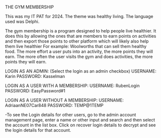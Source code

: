 THE GYM MEMBERSHIP

This was my IT PAT for 2024. The theme was healthy living. The language used was Delphi.

The gym membership is a program designed to help people live healthier. It does this by allowing the ones that are members to earn points on activities and then export those points to other platform which will likely also help them live healthier For example: Woolworths that can sell them healthy food. 
The more effort a user puts into an activity, the more points they will earn. The more often the user visits the gym and does activities, the more points they will earn.

LOGIN AS AN ADMIN:   (Select the login as an admin checkbox)
	USERNAME: Karin
	PASSWORD: Kasselman

LOGIN AS A USER WITH A MEMBERSHIP:
	USERNAME: RubenLogin
	PASSWORD: EasyPassword#1

LOGIN AS A USER WITHOUT A MEMBERSHIP:
	USERNAME: AdriaanNE07Car848
	PASSWORD: TEMP@1TEMP

-To see the Login details for other users, go to the admin account management page, enter a name or other input and search and then select the account in the list box. Click on recover login details to decrypt and see the login details for that account.
